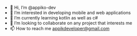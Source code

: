 - 👋 Hi, I’m @appiko-dev
- 👀 I’m interested in developing mobile and web applications
- 🌱 I’m currently learning kotlin as well as c#
- 💞️ I’m looking to collaborate on any project that interests me
- 📫 How to reach me appikdeveloper@gmail.com

<!---
appiko-dev/appiko-dev is a ✨ special ✨ repository because its `README.md` (this file) appears on your GitHub profile.
You can click the Preview link to take a look at your changes.
--->
